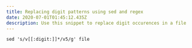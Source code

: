 ```yaml
---
title: Replacing digit patterns using sed and regex
date: 2020-07-01T01:45:12.435Z
description: Use this snippet to replace digit occurences in a file
---
```

`sed 's/v[[:digit:]]*/v5/g' file`